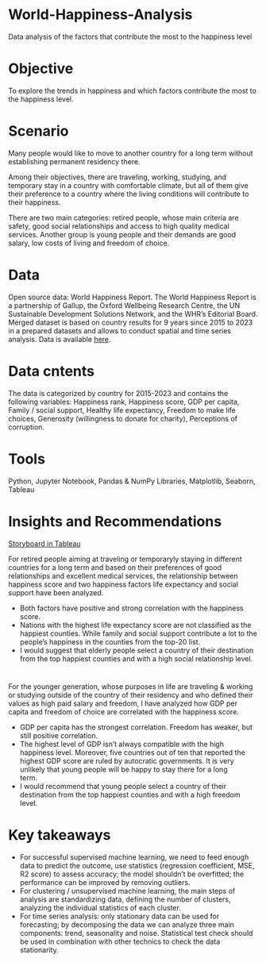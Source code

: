 # World-Happiness-Analysis
Data analysis of the factors that contribute the most to the happiness level
# Objective
To explore the trends in happiness and which factors contribute the most to the happiness level.
# Scenario
Many people would like to move to another country for a long term without establishing permanent residency there. 

Among their objectives, there are traveling, working, studying, and temporary stay in a country with comfortable climate, but all of them give their preference to a country where the living conditions will contribute to their happiness.

There are two main categories: retired people, whose main criteria are safety, good social relationships and access to high quality medical services. Another group is young people and their demands are good salary, low costs of living and freedom of choice.  
# Data
Open source data: World Happiness Report.
The World Happiness Report is a partnership of Gallup, the Oxford Wellbeing Research Centre, the UN Sustainable Development Solutions Network, and the WHR’s Editorial Board.
Merged dataset is based on country results for 9 years since 2015 to 2023 in a prepared datasets and allows to conduct spatial and time series analysis.
Data is available [here](https://www.kaggle.com/datasets/unsdsn/world-happiness).
# Data cntents
The data is categorized by country for 2015-2023 and contains the following variables: Happiness rank, Happiness score, GDP per capita, Family / social support, Healthy life expectancy, Freedom to make life choices, Generosity (willingness to donate for charity), Perceptions of corruption.
# Tools
Python, Jupyter Notebook, Pandas & NumPy Libraries, Matplotlib, Seaborn, Tableau
# Insights and Recommendations
[Storyboard in Tableau](https://public.tableau.com/app/profile/oksana.stepanova/viz/World_Happiness_Analysis_Storyboard/WorldHappiness?publish=yes)
  
For retired people aiming at traveling or temporaryly staying in different countries for a long term and based on their preferences of good relationships and excellent medical services, the relationship between happiness score and two happiness factors life expectancy and social support have been analyzed.  
- Both factors have positive and strong correlation with the happiness score. 
- Nations with the highest life expectancy score are not classified as the happiest counties. While family and social support contribute a lot to the people’s happiness in the counties from the top-20 list. 
- I would suggest that elderly people select a country of their destination from the top happiest counties and with a high social relationship level. 
#
For the younger generation, whose purposes in life are traveling & working or studying outside of the country of their residency and who defined their values as high paid salary and freedom, I have analyzed how GDP per capita and freedom of choice are correlated with the happiness score. 
- GDP per capita has the strongest correlation. Freedom has weaker, but still positive correlation.   
- The highest level of GDP isn’t always compatible with the high happiness level. Moreover, five countries out of ten that reported the highest GDP score are ruled by autocratic governments. It is very unlikely that young people will be happy to stay there for a long term.        
- I would recommend that young people select a country of their destination from the top happiest counties and with a high freedom level. 
# Key takeaways
- For successful supervised machine learning, we need to feed enough data to predict the outcome, use statistics (regression coefficient, MSE, R2 score) to assess accuracy; the model shouldn’t be overfitted; the performance  can be improved by removing outliers.
- For clustering / unsupervised machine learning, the main steps of analysis are standardizing data, defining the number of clusters, analyzing the individual statistics of each cluster. 
- For time series analysis: only stationary data can be used for forecasting; by decomposing the data we can analyze three main components: trend, seasonality and noise. Statistical test check should be used in combination with other technics to check the data stationarity. 
